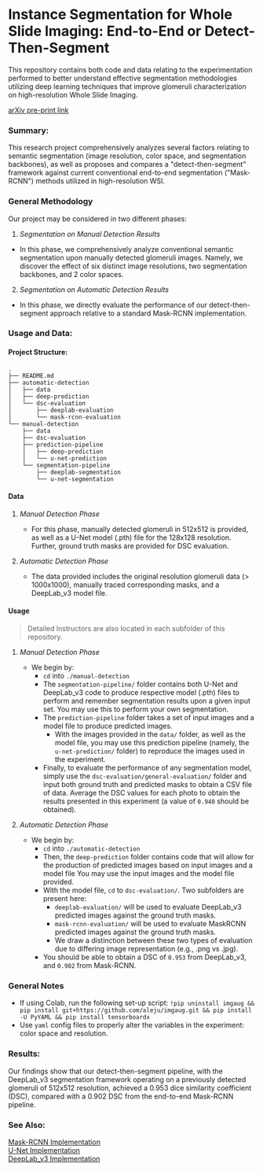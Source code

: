 
# Instance Segmentation for Whole Slide Imaging: End-to-End or Detect-Then-Segment

  

  

This repository contains both code and data relating to the experimentation performed to better understand effective segmentation methodologies utilizing deep learning techniques that improve glomeruli characterization on high-resolution Whole Slide Imaging.

  
[arXiv pre-print link](https://arxiv.org/abs/2007.03593)
  

### Summary:

This research project comprehensively analyzes several factors relating to semantic segmentation (image resolution, color space, and segmentation backbones), as well as proposes and compares a "detect-then-segment" framework against current conventional end-to-end segmentation ("Mask-RCNN") methods utilized in high-resolution WSI.

  

### General Methodology

Our project may be considered in two different phases:

1.  *Segmentation on Manual Detection Results*

* In this phase, we comprehensively analyze conventional semantic segmentation upon manually detected glomeruli images. Namely, we discover the effect of six distinct image resolutions, two segmentation backbones, and 2 color spaces.

2.  *Segmentation on Automatic Detection Results*

* In this phase, we directly evaluate the performance of our detect-then-segment approach relative to a standard Mask-RCNN implementation.

  

### Usage and Data:

  

  

#### Project Structure:

```
.
├── README.md
├── automatic-detection
│   ├── data
│   ├── deep-prediction
│   └── dsc-evaluation
│       ├── deeplab-evaluation
│       └── mask-rcnn-evaluation
└── manual-detection
    ├── data
    ├── dsc-evaluation
    ├── prediction-pipeline
    │   ├── deep-prediction
    │   └── u-net-prediction
    └── segmentation-pipeline
        ├── deeplab-segmentation
        └── u-net-segmentation
```

#### Data
1.  *Manual Detection Phase*
	* For this phase, manually detected glomeruli in 512x512 is provided, as well as a U-Net model (.pth) file for the 128x128 resolution. Further, ground truth masks are provided for DSC evaluation.
	
2.  *Automatic Detection Phase*
	* The data provided includes the original resolution glomeruli data (> 1000x1000), manually traced corresponding masks, and a DeepLab_v3 model file.

#### Usage
> Detailed Instructors are also located in each subfolder of this repository. 
1.  *Manual Detection Phase*
	* We begin by: 
		* `cd` into `./manual-detection`
		* The `segmentation-pipeline/` folder contains both U-Net and DeepLab_v3 code to produce respective model (.pth) files to perform and remember segmentation results upon a given input set. You may use this to perform your own segmentation. 
		* The `prediction-pipeline` folder takes a set of input images and a model file to produce predicted images. 
			* With the images provided in the `data/` folder, as well as the model file, you may use this prediction pipeline (namely, the `u-net-prediction/` folder) to reproduce the images used in the experiment. 
		* Finally, to evaluate the performance of any segmentation model, simply use the `dsc-evaluation/general-evaluation/` folder and input both ground truth and predicted masks to obtain a CSV file of data. Average the DSC values for each photo to obtain the results presented in this experiment (a value of `0.940` should be obtained). 
	
2.  *Automatic Detection Phase*
	*	We begin by: 
		*	`cd` into `./automatic-detection`
		*	Then, the `deep-prediction` folder contains code that will allow for the production of predicted images based on input images and a model file You may use the input images and the model file provided. 
		*	With the model file, `cd` to `dsc-evaluation/`. Two subfolders are present here: 
			*	`deeplab-evaluation/` will be used to evaluate DeepLab_v3 predicted images against the ground truth masks.
			*	`mask-rcnn-evaluation/` will be used to evaluate MaskRCNN predicted images against the ground truth masks.
			*	We draw a distinction between these two types of evaluation due to differing image representation (e.g., .png vs .jpg). 
        *   You should be able to obtain a DSC of `0.953` from DeepLab_v3, and `0.902` from Mask-RCNN. 


### General Notes
* If using Colab, run the following set-up script: `!pip uninstall imgaug && pip install git+https://github.com/aleju/imgaug.git && pip install -U PyYAML && pip install tensorboardx`
* Use `yaml` config files to properly alter the variables in the experiment: color space and resolution. 
    
### Results:
Our findings show that our detect-then-segment pipeline, with the DeepLab_v3 segmentation framework operating on a previously detected glomeruli of 512x512 resolution, achieved a 0.953 dice similarity coefficient (DSC), compared with a 0.902 DSC from the end-to-end Mask-RCNN pipeline.


### See Also:

[Mask-RCNN Implementation](https://github.com/facebookresearch/maskrcnn-benchmark) <br>
[U-Net Implementation](https://github.com/milesial/Pytorch-UNet) <br>
[DeepLab_v3 Implementation](https://github.com/pytorch/vision/blob/master/torchvision/models/segmentation/deeplabv3.py) <br>

